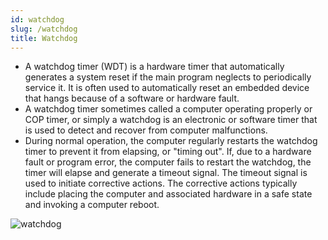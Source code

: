 ```yaml
---
id: watchdog
slug: /watchdog
title: Watchdog
---
```

* A watchdog timer (WDT) is a hardware timer that automatically generates a system reset if the main program neglects to periodically service it. It is often used to automatically reset an embedded device that hangs because of a software or hardware fault.
* A watchdog timer sometimes called a computer operating properly or COP timer, or simply a watchdog is an electronic or software timer that is used to detect and recover from computer malfunctions. 
* During normal operation, the computer regularly restarts the watchdog timer to prevent it from elapsing, or "timing out". If, due to a hardware fault or program error, the computer fails to restart the watchdog, the timer will elapse and generate a timeout signal. The timeout signal is used to initiate corrective actions. The corrective actions typically include placing the computer and associated hardware in a safe state and invoking a computer reboot.

![watchdog](https://github.com/Mshivam2409/RustDuino-Docs/blob/master/assets/Watchdog_timer_IC.jpg?raw=true)